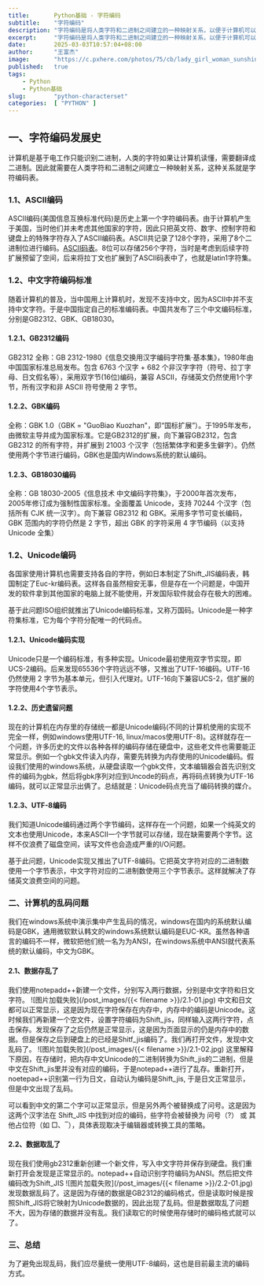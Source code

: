 ```yaml
---
title:       Python基础 - 字符编码
subtitle:    "字符编码"
description: "字符编码是将人类字符和二进制之间建立的一种映射关系，以便于计算机可以经过翻译理解人类字符。字符编码的发展经历了由ASCII到Unicode的漫长阶段，本文将介绍字符编码的发展历程以及出现的一些问题和解决方式，重点描述乱码是如何产生的。"
excerpt:     "字符编码是将人类字符和二进制之间建立的一种映射关系，以便于计算机可以经过翻译理解人类字符。字符编码的发展经历了由ASCII到Unicode的漫长阶段，本文将介绍字符编码的发展历程以及出现的一些问题和解决方式，重点描述乱码是如何产生的。"
date:        2025-03-03T10:57:04+08:00
author:      "王富杰"
image:       "https://c.pxhere.com/photos/75/cb/lady_girl_woman_sunshine_sun-7835.jpg!d"
published:   true
tags:
    - Python
    - Python基础
slug:        "python-characterset"
categories:  [ "PYTHON" ]
---
```


## 一、字符编码发展史
计算机是基于电工作只能识别二进制，人类的字符如果让计算机读懂，需要翻译成二进制。因此就需要在人类字符和二进制之间建立一种映射关系，这种关系就是字符编码表。

### 1.1、ASCII编码
ASCII编码(美国信息互换标准代码)是历史上第一个字符编码表。由于计算机产生于美国，当时他们并未考虑其他国家的字符，因此只把英文符、数字、控制字符和键盘上的特殊字符存入了ASCII编码表。ASCII共记录了128个字符，采用了8个二进制位进行编码。[ASCII码表](Ahttps://www.runoob.com/w3cnote/ascii.html)。8位可以存储256个字符，当时是考虑到后续字符扩展预留了空间，后来将拉丁文也扩展到了ASCII码表中了，也就是latin1字符集。

### 1.2、中文字符编码标准
随着计算机的普及，当中国用上计算机时，发现不支持中文，因为ASCII中并不支持中文字符。于是中国指定自己的标准编码表。中国共发布了三个中文编码标准，分别是GB2312、GBK、GB18030。

#### 1.2.1、GB2312编码
GB2312 全称：GB 2312-1980《信息交换用汉字编码字符集·基本集》，1980年由中国国家标准总局发布。包含 6763 个汉字 + 682 个非汉字字符（符号、拉丁字母、日文假名等），采用双字节(16位)编码，兼容 ASCII，存储英文仍然使用1个字节，所有汉字和非 ASCII 符号使用 2 字节。

#### 1.2.2、GBK编码
全称：GBK 1.0（GBK = "GuoBiao Kuozhan"，即“国标扩展”）。于1995年发布，由微软主导并成为国家标准。它是GB2312的扩展，向下兼容GB2312，包含 GB2312 的所有字符，并扩展到 21003 个汉字（包括繁体字和更多生僻字）。仍然使用两个字节进行编码，GBK也是国内Windows系统的默认编码。

#### 1.2.3、GB18030编码
全称：GB 18030-2005《信息技术 中文编码字符集》，于2000年首次发布，2005年修订成为强制性国家标准。全面覆盖 Unicode，支持 70244 个汉字（包括所有 CJK 统一汉字）。向下兼容 GB2312 和 GBK。采用多字节可变长编码，GBK 范围内的字符仍然是 2 字节，超出 GBK 的字符采用 4 字节编码（以支持 Unicode 全集）

### 1.2、Unicode编码
各国家使用计算机也需要支持各自的字符，例如日本制定了Shift_JIS编码表，韩国制定了Euc-kr编码表。这样各自虽然相安无事，但是存在一个问题是，中国开发的软件拿到其他国家的电脑上就不能使用，开发国际软件就会存在极大的困难。

基于此问题ISO组织就推出了Unicode编码标准，又称万国码。Unicode是一种字符集标准，它为每个字符分配唯一的代码点。

#### 1.2.1、Unicode编码实现
Unicode只是一个编码标准，有多种实现。Unicode最初使用双字节实现，即UCS-2编码。后来发现65536个字符远远不够，又推出了UTF-16编码。UTF-16仍然使用 2 字节为基本单元，但引入代理对。UTF-16向下兼容UCS-2，信扩展的字符使用4个字节表示。

#### 1.2.2、历史遗留问题
现在的计算机在内存里的存储统一都是Unicode编码(不同的计算机使用的实现不完全一样，例如windows使用UTF-16, linux/macos使用UTF-8)。这样就存在一个问题，许多历史的文件以各种各样的编码存储在硬盘中，这些老文件也需要能正常显示。例如一个gbk文件读入内存，需要先转换为内存使用的Unicode编码。假设我们使用的windows系统，从硬盘读取一个gbk文件，文本编辑器会首先识别文件的编码为gbk，然后将gbk序列对应到Uncode的码点，再将码点转换为UTF-16编码，就可以正常显示出俩了。总结就是：Unicode码点充当了编码转换的媒介。

#### 1.2.3、UTF-8编码
我们知道Unicode编码通过两个字节编码，这样存在一个问题，如果一个纯英文的文本也使用Unicode，本来ASCII一个字节就可以存储，现在缺需要两个字节。这样不仅浪费了磁盘空间，读写文件也会造成严重的I/O问题。

基于此问题，Unicode实现又推出了UTF-8编码。它把英文字符对应的二进制数使用一个字节表示，中文字符对应的二进制数使用三个字节表示。这样就解决了存储英文浪费空间的问题。

### 二、计算机的乱码问题
我们在windows系统中演示集中产生乱码的情况，windows在国内的系统默认编码是GBK，通用微软默认韩文的windows系统默认编码是EUC-KR。虽然各种语言的编码不一样，微软把他们统一名为为ANSI，在windows系统中ANSI就代表系统的默认编码，中文为GBK。

#### 2.1、数据存乱了
我们使用notepadd++新建一个文件，分别写入两行数据，分别是中文字符和日文字符。
![图片加载失败](/post_images/{{< filename >}}/2.1-01.jpg)
中文和日文都可以正常显示，这是因为现在字符保存在内存中，内存中的编码是Unicode。这时候我们再新建一个空文件，设置字符编码为Shift_jis，同样输入这两行字符，点击保存。发现保存了之后仍然是正常显示，这是因为页面显示的仍是内存中的数据。但是保存之后到硬盘上的已经是Shitf_jis编码了。我们再打开文件，发现中文乱码了。
![图片加载失败](/post_images/{{< filename >}}/2.1-02.jpg)
这里解释下原因，在存储时，把内存中文Unicode的二进制转换为Shift_jis的二进制，但是中文在Shift_jis里并没有对应的编码，于是notepad++进行了乱存。重新打开，noetepad++识别第一行为日文，自动认为编码是Shift_jis, 于是日文正常显示，但是中文出现了乱码。

可以看到中文的第二个字可以正常显示，但是另外两个被替换成了问号。这是因为这两个汉字法在 Shift_JIS 中找到对应的编码，些字符会被替换为 问号（?） 或 其他占位符（如 □、‾），具体表现取决于编辑器或转换工具的策略。

#### 2.2、数据取乱了
现在我们使用gb2312重新创建一个新文件，写入中文字符并保存到硬盘。我们重新打开会发现是正常显示的。notepad++自动识别字符编码为ANSI。然后把文件编码改为Shift_JIS
![图片加载失败](/post_images/{{< filename >}}/2.2-01.jpg)
发现数据乱码了。这是因为存储的数据是GB2312的编码格式，但是读取时候是按照Shift_JIS将它映射为Unicode数据的，因此出现了乱码。但是数据取乱了问题不大，因为存储的数据并没有乱。我们读取它的时候使用存储时的编码格式就可以了。

### 三、总结
为了避免出现乱码，我们应尽量统一使用UTF-8编码，这也是目前最主流的编码方式。